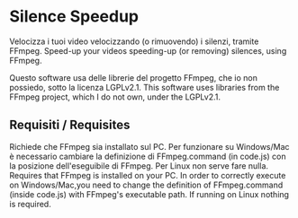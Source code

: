 # Silence Speedup
Velocizza i tuoi video velocizzando (o rimuovendo) i silenzi, tramite FFmpeg.
Speed-up your videos speeding-up (or removing) silences, using FFmpeg.

Questo software usa delle librerie del progetto FFmpeg, che io non possiedo, sotto la licenza LGPLv2.1.
This software uses libraries from the FFmpeg project, which I do not own, under the LGPLv2.1.

## Requisiti / Requisites
Richiede che FFmpeg sia installato sul PC. Per funzionare su Windows/Mac è necessario cambiare la definizione di FFmpeg.command (in code.js) con la posizione dell'eseguibile di FFmpeg. Per Linux non serve fare nulla.
Requires that FFmpeg is installed on your PC. In order to correctly execute on Windows/Mac,you need to change the definition of FFmpeg.command (inside code.js) with FFmpeg's executable path. If running on Linux nothing is required.
